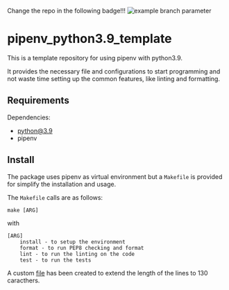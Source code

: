 Change the repo in the following badge!!!
![example branch parameter](https://github.com/pardi/pipenv_python3.9/actions/workflows/python-app.yml/badge.svg?branch=main)

# pipenv_python3.9_template
This is a template repository for using pipenv with python3.9. 

It provides the necessary file and configurations to start programming and not waste time setting up the common features, like linting and formatting.

## Requirements

Dependencies:
- python@3.9
- pipenv

## Install

The package uses pipenv as virtual environment but a `Makefile` is provided for simplify the installation and usage.

The `Makefile` calls are as follows:

`make [ARG]`

with 

``` 
[ARG] 
    install - to setup the environment
    format - to run PEP8 checking and format
    lint - to run the linting on the code
    test - to run the tests
```

A custom [file](.flake8) has been created to extend the length of the lines to 130 caracthers.
